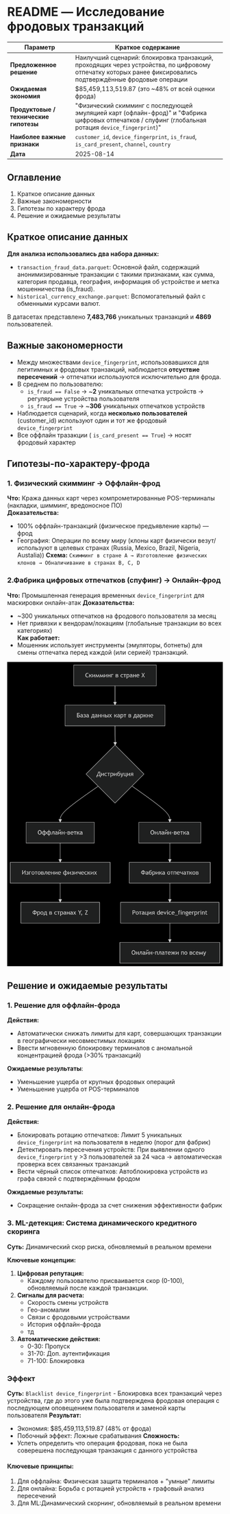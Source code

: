 # README — Исследование фродовых транзакций

| Параметр                         | Краткое содержание                                                                                                                                              |
|----------------------------------|------------------------------------------------------------------------------------------------------------------------------------------------------------------|
| **Предложенное решение**         | Наилучший сценарий: блокировка транзакций, проходящих через устройства, по цифровому отпечатку которых ранее фиксировались подтверждённые фродовые операции  |
| **Ожидаемая экономия**           | $85,459,113,519.87 (это ~48% от всей оценки фрода)                                                                                            |
| **Продуктовые / технические гипотезы** | "Физический скимминг с последующей эмуляцией карт (офлайн-фрод)" и "Фабрика цифровых отпечатков / спуфинг (глобальная ротация `device_fingerprint`)" |
| **Наиболее важные признаки**     | `customer_id`, `device_fingerprint`, `is_fraud`, `is_card_present`, `channel`, `country`                                                                          |
| **Дата**                         | 2025-08-14                                                                                                                |

## Оглавление
1. Краткое описание данных 
2. Важные закономерности
3. Гипотезы по характеру фрода
4. Решение и ожидаемые результаты


## Краткое описание данных

**Для анализа использовались два набора данных:**
 - `transaction_fraud_data.parquet`: Основной файл, содержащий анонимизированные транзакции с такими признаками, как сумма, категория продавца, география, информация об устройстве и метка мошенничества (is_fraud).
 - `historical_currency_exchange.parquet`: Вспомогательный файл с обменными курсами валют.

В датасетах представлено **7,483,766** уникальных транзакций и **4869** пользователей. 

## Важные закономерности
- Между множествами `device_fingerprint`, использовавшихся для легитимных и фродовых транзакций, наблюдается **отсуствие пересечений** → отпечатки используются исключительно для фрода.
- В среднем по пользователю:  
  - `is_fraud == False` → ~**2** уникальных отпечатка устройств → регулярыне устройства пользователя 
  - `is_fraud == True` → ~**306** уникальных отпечатков устройств  
- Наблюдается сценарий, когда **несколько пользователей** (customer_id) используют один и тот же фродовый `device_fingerprint`
- Все оффлайн тразакции ( `is_card_present == True`) → носят фродовый характер

## Гипотезы-по-характеру-фрода 

### 1. Физический скимминг → Оффлайн-фрод
**Что:** Кража данных карт через компрометированные POS-терминалы (накладки, шимминг, вредоносное ПО)  
**Доказательства:**
  - 100% оффлайн-транзакций (физическое предъявление карты) — фрод
  - География: Операции по всему миру (клоны карт физически везут/используют в целевых странах (Russia, Mexico, Brazil, Nigeria, Austalia)) 
**Схема:**
  `Скимминг в стране А → Изготовление физических клонов → Обналичивание в странах B, C, D`  

### 2.Фабрика цифровых отпечатков (спуфинг) → Онлайн-фрод  
**Что:** Промышленная генерация временных `device_fingerprint` для маскировки онлайн-атак
**Доказательства:**
  - ~300 уникальных отпечатков на фродового пользователя за месяц
  - Нет привязки к вендорам/локациям (глобальные транзакции во всех категориях)  
**Как работает:**
  - Мошенник использует инструменты (эмуляторы, ботнеты) для смены отпечатка перед каждой (или серией) транзакций.  

![Схема фрода](fraud_schem.png)

## Решение и ожидаемые результаты

### 1. Решение для оффлайн-фрода  
**Действия:**
- Автоматически снижать лимиты для карт, совершающих транзакции в географически несовместимых локациях
- Ввести мгновенную блокировку терминалов с аномальной концентрацией фрода (>30% транзакций) 

**Ожидаемые результаты**:  
- Уменьшение ущерба от крупных фродовых операций
- Уменьшение ущерба от POS-терминалов


### 2. Решение для онлайн-фрода 
**Действия:**
- Блокировать ротацию отпечатков: Лимит 5 уникальных `device_fingerprint` на пользователя в неделю (порог для фабрик) 
- Детектировать пересечения устройств: При выявлении одного `device_fingerprint` у >3 пользователей за 24 часа → автоматическая проверка всех связанных транзакций
- Вести чёрный список отпечатков: Автоблокировка устройств из графа связей с подтверждённым фродом  

**Ожидаемые результаты:**
- Сокращение онлайн-фрода за счет снижения эффективности фабрик  

### 3. ML-детекция: Система динамического кредитного скоринга 
**Суть:** Динамический скор риска, обновляемый в реальном времени

**Ключевые концепции:**
1. **Цифровая репутация:**
   - Каждому пользователю присваивается скор (0-100), обновляемый после каждой транзакции.  
2. **Сигналы для расчета:**
   - Скорость смены устройств  
   - Гео-аномалии  
   - Связи с фродовыми устройствами  
   - История оффлайн-фрода
   - тд 
3. **Автоматические действия:** 
   - 0-30: Пропуск  
   - 31-70: Доп. аутентификация  
   - 71-100: Блокировка  


### Эффект 
**Суть:** `Blacklist device_fingerprint` - Блокировка всех транзакций через устройства, где до этого уже была подтверждена фродовая операция с последующем оповещением пользователя и заменой карты пользователя
**Результат:** 
- Экономия: $85,459,113,519.87 (48% от фрода)  
- Побочный эффект: Ложные срабатывания
**Сложность:**
 - Успеть определить что операция фродовая, пока не была соверешена последующая транзакция с данного устройства

####  Ключевые принципы:  
1. Для оффлайна: Физическая защита терминалов + "умные" лимиты  
2. Для онлайна: Борьба с ротацией устройств + графовый анализ пересечений
3. Для ML:Динамический скорнинг, обновляемый в реальном времени  


